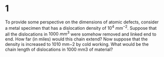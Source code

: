 # 1

To provide some perspective on the dimensions of atomic defects, consider a metal specimen that has a dislocation density of $10^4~ mm^{-2}$. Suppose that all the dislocations in $1000~ mm^3$ were somehow removed and linked end to end. How far (in miles) would this chain extend? Now suppose that the density is increased to 1010 mm−2 by cold working. What would be the chain length of dislocations in 1000 mm3 of material?
